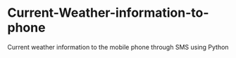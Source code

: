 # Current-Weather-information-to-phone
Current weather information to the mobile phone through SMS using Python
